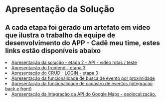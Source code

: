 # Apresentação da Solução

## A cada etapa foi gerado um artefato em vídeo que ilustra o trabalho da equipe de desenvolvimento do APP - Cadê meu time, estes links estão disponíveis abaixo 


<li><a href="https://youtu.be/CbYQugc48Ig"> Apresentação da solução - etapa 2 - API - vídeo rotas / teste
<li><a href="https://youtu.be/t4aR77RmVXk"> Apresentação do frontend - etapa 3  
<li><a href="https://youtu.be/xwnlbh4VDk0"> Apresentação do CRUD - LOGIN - etapa 3  
<li><a href="https://youtu.be/ZUsYoVuJg2k"> Apresentação da funcionalidade de busca de evento por proximidade
<li><a href="https://youtu.be/aOiYeLpGuNg"> Apresentação da funcionalidade de cadastro de eventos (integração back e front)
<li><a href="https://youtu.be/hyNTFCcMDWQ"> Apresentação da integração da API do Google Maps - geolocalização.
